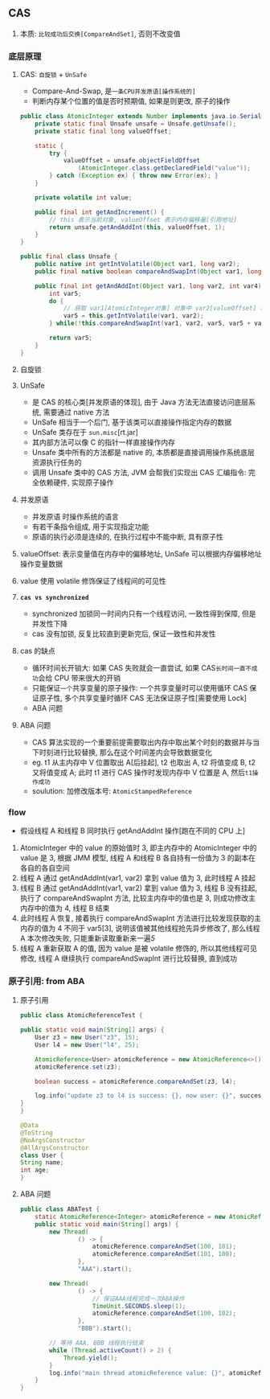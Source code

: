 ## CAS

1. 本质: `比较成功后交换[CompareAndSet]`, 否则不改变值

### 底层原理

1. CAS: `自旋锁` + `UnSafe`

   - Compare-And-Swap, 是`一条CPU并发原语[操作系统的]`
   - 判断内存某个位置的值是否时预期值, 如果是则更改, 原子的操作

   ```java
   public class AtomicInteger extends Number implements java.io.Serializable {
       private static final Unsafe unsafe = Unsafe.getUnsafe();
       private static final long valueOffset;

       static {
           try {
               valueOffset = unsafe.objectFieldOffset
                   (AtomicInteger.class.getDeclaredField("value"));
           } catch (Exception ex) { throw new Error(ex); }
       }

       private volatile int value;

       public final int getAndIncrement() {
           // this 表示当前对象, valueOffset 表示内存偏移量[引用地址]
           return unsafe.getAndAddInt(this, valueOffset, 1);
       }
   }

   public final class Unsafe {
       public native int getIntVolatile(Object var1, long var2);
       public final native boolean compareAndSwapInt(Object var1, long var2, int var4, int var5);

       public final int getAndAddInt(Object var1, long var2, int var4) {
           int var5;
           do {
               // 获取 var1[AtomicInteger对象] 对象中 var2[valueOffset] 地址的值: 从主内存中获取值
               var5 = this.getIntVolatile(var1, var2);
           } while(!this.compareAndSwapInt(var1, var2, var5, var5 + var4)); // compareAndSwapInt 再次获取如果还是 var5, 就修改: 这一步是 os 的并发原语, 具有原子性

           return var5;
       }
   }
   ```

2. 自旋锁
3. UnSafe

   - 是 CAS 的核心类[并发原语的体现], 由于 Java 方法无法直接访问底层系统, 需要通过 native 方法
   - UnSafe 相当于一个后门, 基于该类可以直接操作指定内存的数据
   - UnSafe 类存在于 `sun.misc`[rt.jar]
   - 其内部方法可以像 C 的指针一样直接操作内存
   - Unsafe 类中所有的方法都是 native 的, 本质都是直接调用操作系统底层资源执行任务的
   - 调用 Unsafe 类中的 CAS 方法, JVM 会帮我们实现出 CAS 汇编指令: 完全依赖硬件, 实现原子操作

4. 并发原语

   - 并发原语 时操作系统的语言
   - 有若干条指令组成, 用于实现指定功能
   - 原语的执行必须是连续的, 在执行过程中不能中断, 具有原子性

5. valueOffset: 表示变量值在内存中的偏移地址, UnSafe 可以根据内存偏移地址操作变量数据
6. value 使用 volatile 修饰保证了线程间的可见性
7. **`cas vs synchronized`**

   - synchronized 加锁同一时间内只有一个线程访问, 一致性得到保障, 但是并发性下降
   - cas 没有加锁, 反复比较直到更新完后, 保证一致性和并发性

8. cas 的缺点

   - 循环时间长开销大: 如果 CAS 失败就会一直尝试, 如果 CAS`长时间一直不成功`会给 CPU 带来很大的开销
   - 只能保证`一个`共享变量的原子操作: 一个共享变量时可以使用循环 CAS 保证原子性, 多个共享变量时循环 CAS 无法保证原子性[需要使用 Lock]
   - ABA 问题

9. ABA 问题

   - CAS 算法实现的一个重要前提需要取出内存中取出某个时刻的数据并与当下时刻进行比较替换, 那么在这个时间差内会导致数据变化
   - eg. t1 从主内存中 V 位置取出 A[后挂起], t2 也取出 A, t2 将值变成 B, t2 又将值变成 A; 此时 t1 进行 CAS 操作时发现内存中 V 位置是 A, 然后`t1操作成功`
   - soulution: 加修改版本号: `AtomicStampedReference`

### flow

- 假设线程 A 和线程 B 同时执行 getAndAddInt 操作[跑在不同的 CPU 上]

1. AtomicInteger 中的 value 的原始值时 3, 即主内存中的 AtomicInteger 中的 value 是 3, 根据 JMM 模型, 线程 A 和线程 B 各自持有一份值为 3 的副本在各自的各自空间
2. 线程 A 通过 getAndAddInt(var1, var2) 拿到 value 值为 3, 此时线程 A 挂起
3. 线程 B 通过 getAndAddInt(var1, var2) 拿到 value 值为 3, 线程 B 没有挂起, 执行了 compareAndSwapInt 方法, 比较主内存中的值也是 3, 则成功修改主内存中的值为 4, 线程 B 结束
4. 此时线程 A 恢复, 接着执行 compareAndSwapInt 方法进行比较发现获取的主内存的值为 4 不同于 var5[3], 说明该值被其他线程抢先异步修改了, 那么线程 A 本次修改失败, 只能重新读取重新来一遍*5*
5. 线程 A 重新获取 A 的值, 因为 value 是被 volatile 修饰的, 所以其他线程可见修改, 线程 A 继续执行 compareAndSwapInt 进行比较替换, 直到成功

### 原子引用: from ABA

1. 原子引用

   ```java
   public class AtomicReferenceTest {

   public static void main(String[] args) {
       User z3 = new User("z3", 15);
       User l4 = new User("l4", 25);

       AtomicReference<User> atomicReference = new AtomicReference<>();
       atomicReference.set(z3);

       boolean success = atomicReference.compareAndSet(z3, l4);

       log.info("update z3 to l4 is success: {}, now user: {}", success, atomicReference.get());
   }
   }

   @Data
   @ToString
   @NoArgsConstructor
   @AllArgsConstructor
   class User {
   String name;
   int age;
   }
   ```

2. ABA 问题

   ```java
   public class ABATest {
       static AtomicReference<Integer> atomicReference = new AtomicReference<>(100);
       public static void main(String[] args) {
           new Thread(
                   () -> {
                       atomicReference.compareAndSet(100, 101);
                       atomicReference.compareAndSet(101, 100);
                   },
                   "AAA").start();

           new Thread(
                   () -> {
                       // 保证AAA线程完成一次ABA操作
                       TimeUnit.SECONDS.sleep(1);
                       atomicReference.compareAndSet(100, 102);
                   },
                   "BBB").start();

           // 等待 AAA, BBB 线程执行结束
           while (Thread.activeCount() > 2) {
               Thread.yield();
           }
           log.info("main thread atomicReference value: {}", atomicReference.get());
       }
   }
   ```
